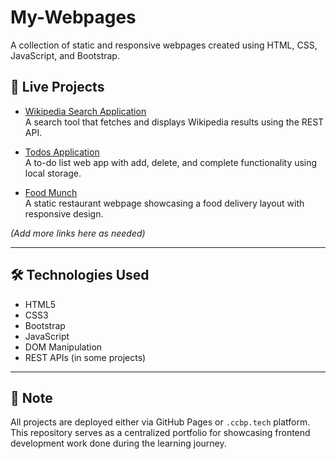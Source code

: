 # My-Webpages
A collection of static and responsive webpages created using HTML, CSS, JavaScript, and Bootstrap.

## 🔗 Live Projects

- [Wikipedia Search Application](https://harshalweb1.ccbp.tech)  
  A search tool that fetches and displays Wikipedia results using the REST API.

- [Todos Application](https://harshalpt23.github.io/Todos-Application/)  
  A to-do list web app with add, delete, and complete functionality using local storage.

- [Food Munch](https://harshalweb4.ccbp.tech)  
  A static restaurant webpage showcasing a food delivery layout with responsive design.

*(Add more links here as needed)*

---

## 🛠 Technologies Used

- HTML5  
- CSS3  
- Bootstrap  
- JavaScript  
- DOM Manipulation  
- REST APIs (in some projects)

---

## 📌 Note

All projects are deployed either via GitHub Pages or `.ccbp.tech` platform. This repository serves as a centralized portfolio for showcasing frontend development work done during the learning journey.

